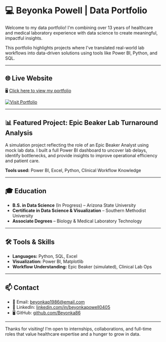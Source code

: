 # 💻 Beyonka Powell | Data Portfolio

Welcome to my data portfolio! I'm combining over 13 years of healthcare and medical laboratory experience with data science to create meaningful, impactful insights.

This portfolio highlights projects where I’ve translated real-world lab workflows into data-driven solutions using tools like Power BI, Python, and SQL.

---

## 🌐 Live Website

🖥️ [Click here to view my portfolio](https://beyonka86.github.io/beyonka-portfolio/)

[![Visit Portfolio](https://img.shields.io/badge/View%20Live%20Site-Click%20Here-blue?style=for-the-badge)](https://beyonka86.github.io/beyonka-portfolio/)

---

## 📊 Featured Project: Epic Beaker Lab Turnaround Analysis

A simulation project reflecting the role of an Epic Beaker Analyst using mock lab data. I built a full Power BI dashboard to uncover lab delays, identify bottlenecks, and provide insights to improve operational efficiency and patient care.

**Tools used:** Power BI, Excel, Python, Clinical Workflow Knowledge

---

## 🎓 Education

- **B.S. in Data Science** (In Progress) – Arizona State University
- **Certificate in Data Science & Visualization** – Southern Methodist University
- **Associate Degrees** – Biology & Medical Laboratory Technology

---

## 🛠 Tools & Skills

- **Languages:** Python, SQL, Excel
- **Visualization:** Power BI, Matplotlib
- **Workflow Understanding:** Epic Beaker (simulated), Clinical Lab Ops

---

## 📫 Contact

- 📧 Email: [beyonkap1986@email.com](mailto:beyonkap1986@gmail.com)
- 💼 LinkedIn: [linkedin.com/in/beyonkapowell0405](https://linkedin.com/in/beyonkapowell0405)
- 🖥️ GitHub: [github.com/Beyonka86](https://github.com/Beyonka86)

---

Thanks for visiting! I'm open to internships, collaborations, and full-time roles that value healthcare expertise and a hunger to grow in data.
